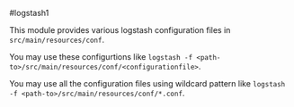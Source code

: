 #logstash1

This module provides various logstash configuration files
in `src/main/resources/conf`.

You may use these configurtions like
`logstash -f <path-to>/src/main/resources/conf/<configurationfile>`.

You may use all the configuration files using wildcard pattern like
`logstash -f <path-to>/src/main/resources/conf/*.conf`.

